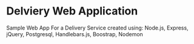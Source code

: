 Delviery Web Application
================================

Sample Web App For a Delivery Service created using:
Node.js,
Express,
jQuery,
Postgresql,
Handlebars.js,
Boostrap,
Nodemon
